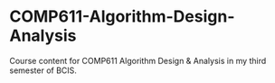 # COMP611-Algorithm-Design-Analysis
Course content for COMP611 Algorithm Design &amp; Analysis in my third semester of BCIS.
